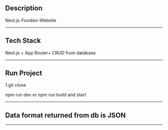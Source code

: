 <h2>Description</h2>
<p>Next.js-Foodies-Website</p>
<hr>
<h2>Tech Stack</h2>
<p>Next.js + App Router+ CRUD from database</p>
<hr>
<h2>Run Project</h2>
<p>1.git clone</p>
<p>npm run dev or npm run build and start</p>
<hr>
<h2>Data format returned from db is JSON </h2>
<hr>
